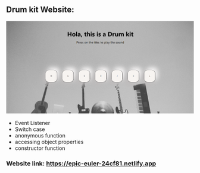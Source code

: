 ## Drum kit Website:

![/Drumkit-Screenshot.png](./Drumkit-Screenshot.png)

- Event Listener
- Switch case
- anonymous function
- accessing object properties
- constructor function

### Website link: https://epic-euler-24cf81.netlify.app